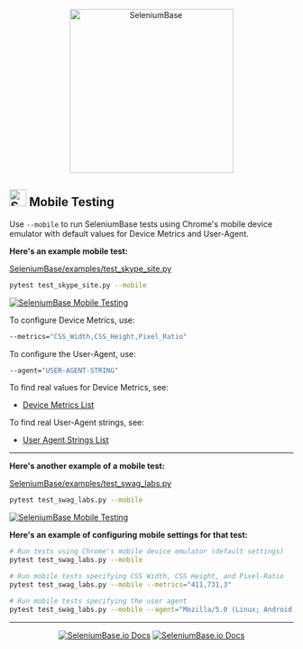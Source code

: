 <p align="center"><a href="https://github.com/seleniumbase/SeleniumBase/"><img src="https://seleniumbase.io/cdn/img/sb_text_f.png" alt="SeleniumBase" title="SeleniumBase" width="290" /></a></p>

<h2><img src="https://seleniumbase.io/img/sb_icon.png" title="SeleniumBase" width="30" /> Mobile Testing</h2>

Use ``--mobile`` to run SeleniumBase tests using Chrome's mobile device emulator with default values for Device Metrics and User-Agent.

<b>Here's an example mobile test:</b>

[SeleniumBase/examples/test_skype_site.py](https://github.com/seleniumbase/SeleniumBase/blob/master/examples/test_skype_site.py)

```bash
pytest test_skype_site.py --mobile
```

[<img src="https://seleniumbase.io/cdn/gif/skype_mobile_test_2.gif" title="SeleniumBase Mobile Testing">](https://seleniumbase.io/cdn/gif/skype_mobile_test_2.gif)

To configure Device Metrics, use:

```bash
--metrics="CSS_Width,CSS_Height,Pixel_Ratio"
```

To configure the User-Agent, use:

```bash
--agent="USER-AGENT-STRING"
```

To find real values for Device Metrics, see:

* [Device Metrics List](https://gist.github.com/sidferreira/3f5fad525e99b395d8bd882ee0fd9d00)

To find real User-Agent strings, see:

* [User Agent Strings List](https://developers.whatismybrowser.com/useragents/explore/)

--------

<b>Here's another example of a mobile test:</b>

[SeleniumBase/examples/test_swag_labs.py](https://github.com/seleniumbase/SeleniumBase/blob/master/examples/test_swag_labs.py)

```bash
pytest test_swag_labs.py --mobile
```

[<img src="https://seleniumbase.io/cdn/gif/swag_mobile_2.gif" title="SeleniumBase Mobile Testing">](https://seleniumbase.io/cdn/gif/swag_mobile.gif)

<b>Here's an example of configuring mobile settings for that test:</b>

```bash
# Run tests using Chrome's mobile device emulator (default settings)
pytest test_swag_labs.py --mobile

# Run mobile tests specifying CSS Width, CSS Height, and Pixel-Ratio
pytest test_swag_labs.py --mobile --metrics="411,731,3"

# Run mobile tests specifying the user agent
pytest test_swag_labs.py --mobile --agent="Mozilla/5.0 (Linux; Android 9; Pixel 3 XL)"
```

--------

<p align="center"><div align="center"><a href="https://seleniumbase.io">
<img src="https://img.shields.io/badge/docs-%20seleniumbase.io-11BBDD.svg" alt="SeleniumBase.io Docs" /></a> <a href="https://github.com/seleniumbase/SeleniumBase"><img src="https://img.shields.io/badge/✅%20💛%20View%20Code-on%20GitHub%20🌎%20🚀-02A79E.svg" alt="SeleniumBase.io Docs" /></a></div></p>
